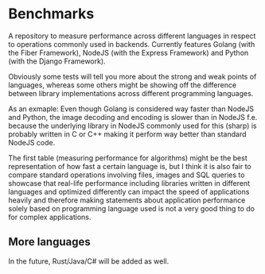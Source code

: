 # Benchmarks

A repository to measure performance across different languages in respect to operations commonly used in backends. 
Currently features Golang (with the Fiber Framework), NodeJS (with the Express Framework) and Python (with the Django Framework). 

Obviously some tests will tell you more about the strong and weak points of languages, whereas some others might be showing off 
the difference between library implementations across different programming languages. 

As an exmaple: 
Even though Golang is considered way faster than NodeJS and Python, the image decoding and encoding is slower than in NodeJS f.e. because 
the underlying library in NodeJS commonly used for this (sharp) is probably written in C or C++ making it perform way better than standard NodeJS code.

The first table (measuring performance for algorithms) might be the best representation of how fast a certain language is, but I think it is also 
fair to compare standard operations involving files, images and SQL queries to showcase that real-life performance including libraries written in different languages 
and optimized differently can impact the speed of applications heavily and therefore making statements about application performance solely based on programming language used 
is not a very good thing to do for complex applications.

## More languages

In the future, Rust/Java/C# will be added as well.
